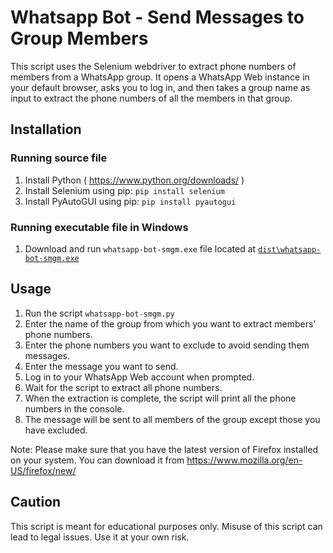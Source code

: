 # Whatsapp Bot - Send Messages to Group Members

This script uses the Selenium webdriver to extract phone numbers of members from a WhatsApp group. It opens a WhatsApp Web instance in your default browser, asks you to log in, and then takes a group name as input to extract the phone numbers of all the members in that group.

## Installation

  ### Running source file
  1. Install Python ( https://www.python.org/downloads/ )
  2. Install Selenium using pip: `pip install selenium`
  3. Install PyAutoGUI using pip: `pip install pyautogui`

  ### Running executable file in Windows
  1. Download and run `whatsapp-bot-smgm.exe` file located at <a href="dist\whatsapp-bot-smgm.exe">`dist\whatsapp-bot-smgm.exe`</a>

## Usage
  1. Run the script `whatsapp-bot-smgm.py`
  2. Enter the name of the group from which you want to extract members' phone numbers.
  3. Enter the phone numbers you want to exclude to avoid sending them messages.
  4. Enter the message you want to send.
  5. Log in to your WhatsApp Web account when prompted.
  6. Wait for the script to extract all phone numbers.
  7. When the extraction is complete, the script will print all the phone numbers in the console.
  8. The message will be sent to all members of the group except those you have excluded.

Note: Please make sure that you have the latest version of Firefox installed on your system. You can download it from https://www.mozilla.org/en-US/firefox/new/

## Caution

This script is meant for educational purposes only. Misuse of this script can lead to legal issues. Use it at your own risk.
